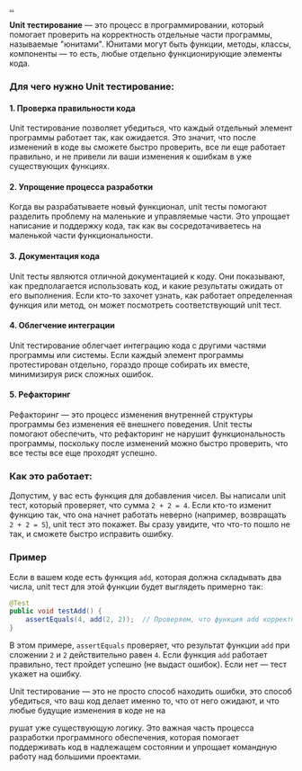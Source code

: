 [..](./README.md)

**Unit тестирование** — это процесс в программировании, который помогает проверить на корректность отдельные части программы, называемые "юнитами". Юнитами могут быть функции, методы, классы, компоненты — то есть, любые отдельно функционирующие элементы кода.

### Для чего нужно Unit тестирование:

#### 1. **Проверка правильности кода**
Unit тестирование позволяет убедиться, что каждый отдельный элемент программы работает так, как ожидается. Это значит, что после изменений в коде вы сможете быстро проверить, все ли еще работает правильно, и не привели ли ваши изменения к ошибкам в уже существующих функциях.

#### 2. **Упрощение процесса разработки**
Когда вы разрабатываете новый функционал, unit тесты помогают разделить проблему на маленькие и управляемые части. Это упрощает написание и поддержку кода, так как вы сосредотачиваетесь на маленькой части функциональности.

#### 3. **Документация кода**
Unit тесты являются отличной документацией к коду. Они показывают, как предполагается использовать код, и какие результаты ожидать от его выполнения. Если кто-то захочет узнать, как работает определенная функция или метод, он может посмотреть соответствующий unit тест.

#### 4. **Облегчение интеграции**
Unit тестирование облегчает интеграцию кода с другими частями программы или системы. Если каждый элемент программы протестирован отдельно, гораздо проще собирать их вместе, минимизируя риск сложных ошибок.

#### 5. **Рефакторинг**
Рефакторинг — это процесс изменения внутренней структуры программы без изменения её внешнего поведения. Unit тесты помогают обеспечить, что рефакторинг не нарушит функциональность программы, поскольку после изменений можно быстро проверить, что все тесты все еще проходят успешно.

### Как это работает:
Допустим, у вас есть функция для добавления чисел. Вы написали unit тест, который проверяет, что сумма `2 + 2 = 4`. Если кто-то изменит функцию так, что она начнет работать неверно (например, возвращать `2 + 2 = 5`), unit тест это покажет. Вы сразу увидите, что что-то пошло не так, и сможете быстро исправить ошибку.

### Пример
Если в вашем коде есть функция `add`, которая должна складывать два числа, unit тест для этой функции будет выглядеть примерно так:

```java
@Test
public void testAdd() {
    assertEquals(4, add(2, 2));  // Проверяем, что функция add корректно складывает числа
}
```
В этом примере, `assertEquals` проверяет, что результат функции `add` при сложении `2` и `2` действительно равен `4`. Если функция `add` работает правильно, тест пройдет успешно (не выдаст ошибок). Если нет — тест укажет на ошибку.

Unit тестирование — это не просто способ находить ошибки, это способ убедиться, что ваш код делает именно то, что от него ожидают, и что любые будущие изменения в коде не на

рушат уже существующую логику. Это важная часть процесса разработки программного обеспечения, которая помогает поддерживать код в надлежащем состоянии и упрощает командную работу над большими проектами.
